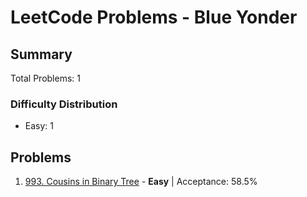 # LeetCode Problems - Blue Yonder

## Summary
Total Problems: 1

### Difficulty Distribution

- Easy: 1

## Problems

1. [993. Cousins in Binary Tree](https://leetcode.com/problems/cousins-in-binary-tree/) - **Easy** | Acceptance: 58.5%